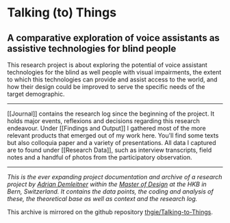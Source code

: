 # Talking (to) Things
## A comparative exploration of voice assistants as assistive technologies for blind people

This research project is about exploring the potential of voice assistant technologies for the blind as well people with visual impairments, the extent to which this technologies can provide and assist access to the world, and how their design could be improved to serve the specific needs of the target demographic.

---

[[Journal]] contains the research log since the beginning of the project. It holds major events, reflexions and decisions regarding this research endeavour. Under [[Findings and Output]] I gathered most of the more relevant products that emerged out of my work here. You'll find some texts but also colloquia paper and a variety of presentations. All data I captured are to found under [[Research Data]], such as interview transcripts, field notes and a handful of photos from the participatory observation.

---

*This is the ever expanding project documentation and archive of a research project by [Adrian Demleitner](https://thgie.ch) within the [Master of Design](https://www.hkb-ma-design.ch/en/home-118.html) at the HKB in Bern, Switzerland. It contains the data points, the coding and analysis of these, the theoretical base as well as context and the research log.*

This archive is mirrored on the github repository [thgie/Talking-to-Things](https://github.com/thgie/Talking-to-Things).